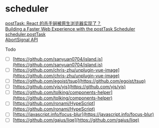 # scheduler

[postTask: React 的杀手锏被原生浏览器实现了？](https://mp.weixin.qq.com/s/TznQdLt4bHA8TuDNFR8b2Q)  
[Building a Faster Web Experience with the postTask Scheduler](https://medium.com/airbnb-engineering/building-a-faster-web-experience-with-the-posttask-scheduler-276b83454e91)  
[scheduler.postTask](https://github.com/WICG/scheduling-apis/blob/main/explainers/prioritized-post-task.md)  
[AbortSignal API](https://developer.mozilla.org/en-US/docs/Web/API/AbortSignal)


Todo
- [ ] [https://github.com/sanyuan0704/island.js](https://github.com/sanyuan0704/island.js)  
- [ ] [https://github.com/chris-zhu/unplugin-vue-image](https://github.com/chris-zhu/unplugin-vue-image)  
- [ ] [https://github.com/egoist/tsup](https://github.com/egoist/tsup)  
- [ ] [https://github.com/yjs/yjs](https://github.com/yjs/yjs)  
- [ ] [https://github.com/tolking/components-helper](https://github.com/tolking/components-helper)  
- [ ] [https://github.com/ronami/HypeScript](https://github.com/ronami/HypeScript)  
- [ ] [https://javascript.info/focus-blur](https://javascript.info/focus-blur)  
- [ ] [https://github.com/gajus/liqe](https://github.com/gajus/liqe)  
